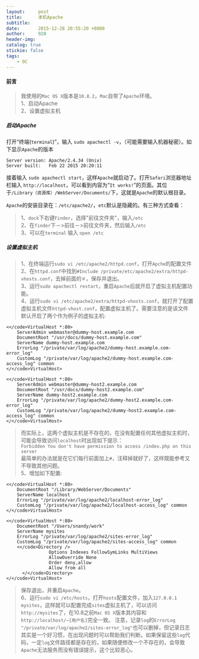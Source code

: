 ```yaml
---
layout:     post
title:      本机Apache
subtitle:   
date:       2015-12-28 20:55:20 +0800
author:     920
header-img: 
catalog: true
stickie: false
tags:
    - OC
---
```


#### 前言

>我使用的`Mac OS X`版本是`10.8.2`，`Mac`自带了`Apache`环境。  
1、启动Apache  
2、设置虚拟主机  

##### 启动Apache

打开“终端(`terminal`)”，输入 `sudo apachectl -v`，（可能需要输入机器秘密）。如下显示`Apache`的版本

```obj-c
Server version: Apache/2.4.34 (Unix)
Server built:   Feb 22 2015 20:20:11
```

接着输入 `sudo apachectl start`，这样`Apache`就启动了。打开`Safari`浏览器地址栏输入 `http://localhost`，可以看到内容为“`It works!`”的页面。其位于`/Library（资源库）/WebServer/Documents/`下，这就是`Apache`的默认根目录。  

`Apache`的安装目录在：`/etc/apache2/`，`etc`默认是隐藏的。有三种方式查看：

>1、`dock`下右键`Finder`，选择"前往文件夹"，输入`/etc`   
2、在`finder`下－>前往－>前往文件夹，然后输入`/etc`  
3、可以在`terminal` 输入 `open /etc` 
 
##### 设置虚拟主机

>1、在终端运行`sudo vi /etc/apache2/httpd.conf`，打开`Apche`的配置文件
2、在`httpd.conf`中找到`#Include /private/etc/apache2/extra/httpd-vhosts.conf`，去掉前面的`＃`，保存并退出。    
3、运行`sudo apachectl restart`，重启`Apache`后就开启了虚拟主机配置功能。  
4、运行`sudo vi /etc/apache2/extra/httpd-vhosts.conf`，就打开了配置虚拟主机文件`httpd-vhost.conf`，配置虚拟主机了。需要注意的是该文件默认开启了两个作为例子的虚拟主机:

```obj-c
<</code>VirtualHost *:80>
    ServerAdmin webmaster@dummy-host.example.com
    DocumentRoot "/usr/docs/dummy-host.example.com"
    ServerName dummy-host.example.com
    ErrorLog "/private/var/log/apache2/dummy-host.example.com-error_log"
    CustomLog "/private/var/log/apache2/dummy-host.example.com-access_log" common
</</code>VirtualHost>

<</code>VirtualHost *:80>
    ServerAdmin webmaster@dummy-host2.example.com
    DocumentRoot "/usr/docs/dummy-host2.example.com"
    ServerName dummy-host2.example.com
    ErrorLog "/private/var/log/apache2/dummy-host2.example.com-error_log"
    CustomLog "/private/var/log/apache2/dummy-host2.example.com-access_log" common
</</code>VirtualHost>
```
>而实际上，这两个虚拟主机是不存在的，在没有配置任何其他虚拟主机时，可能会导致访问`localhost`时出现如下提示：  
  `Forbidden You don't have permission to access /index.php on this server`  
>最简单的办法就是在它们每行前面加上`#`，注释掉就好了，这样既能参考又不导致其他问题。  
5、增加如下配置:

```obj-c
<</code>VirtualHost *:80>
    DocumentRoot "/Library/WebServer/Documents"
    ServerName localhost
    ErrorLog "/private/var/log/apache2/localhost-error_log"
    CustomLog "/private/var/log/apache2/localhost-access_log" common
</</code>VirtualHost>
 
<</code>VirtualHost *:80>
    DocumentRoot "/Users/snandy/work"
    ServerName mysites
    ErrorLog "/private/var/log/apache2/sites-error_log"
    CustomLog "/private/var/log/apache2/sites-access_log" common
    <</code>Directory />
                Options Indexes FollowSymLinks MultiViews
                AllowOverride None
                Order deny,allow
                Allow from all
      </</code>Directory>
</</code>VirtualHost>
```
>保存退出，并重启`Apache`。  
6、运行`sudo vi /etc/hosts`，打开`hosts`配置文件，加入`127.0.0.1 mysites`，这样就可以配置完成`sites`虚拟主机了，可以访问`http://mysites`了，在10.8之前`Mac OS X`版本其内容和`http://localhost/~[用户名]`完全一致。
注意，记录`log`的`ErrorLog "/private/var/log/apache2/sites-error_log"`也可以删掉，但记录日志其实是一个好习惯，在出现问题时可以帮助我们判断。如果保留这些`log`代码，一定`log`文件路径都是存在的，如果随便修改一个不存在的，会导致`Apache`无法服务而没有错误提示，这个比较恶心。





